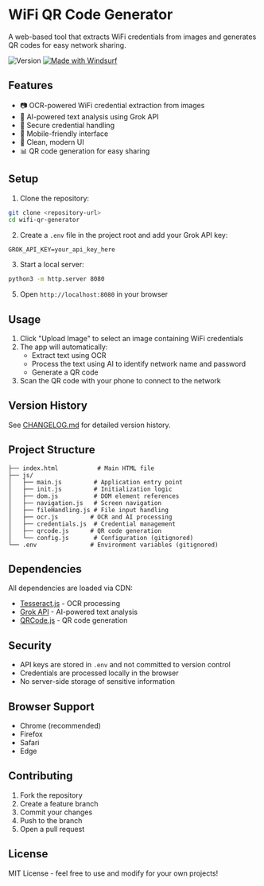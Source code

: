 # WiFi QR Code Generator

A web-based tool that extracts WiFi credentials from images and generates QR codes for easy network sharing.

![Version](https://img.shields.io/badge/version-1.2-blue.svg)
[![Made with Windsurf](https://img.shields.io/badge/Made%20with-windsurf.ai-4e54c8.svg)](https://windsurf.ai)

## Features

- 📷 OCR-powered WiFi credential extraction from images
- 🤖 AI-powered text analysis using Grok API
- 🔐 Secure credential handling
- 📱 Mobile-friendly interface
- 🎨 Clean, modern UI
- 📊 QR code generation for easy sharing

## Setup

1. Clone the repository:
```bash
git clone <repository-url>
cd wifi-qr-generator
```

2. Create a `.env` file in the project root and add your Grok API key:
```
GROK_API_KEY=your_api_key_here
```

3. Start a local server:
```bash
python3 -m http.server 8080
```

5. Open `http://localhost:8080` in your browser

## Usage

1. Click "Upload Image" to select an image containing WiFi credentials
2. The app will automatically:
   - Extract text using OCR
   - Process the text using AI to identify network name and password
   - Generate a QR code
3. Scan the QR code with your phone to connect to the network

## Version History

See [CHANGELOG.md](CHANGELOG.md) for detailed version history.

## Project Structure

```
├── index.html           # Main HTML file
├── js/
│   ├── main.js         # Application entry point
│   ├── init.js         # Initialization logic
│   ├── dom.js          # DOM element references
│   ├── navigation.js   # Screen navigation
│   ├── fileHandling.js # File input handling
│   ├── ocr.js         # OCR and AI processing
│   ├── credentials.js  # Credential management
│   ├── qrcode.js      # QR code generation
│   └── config.js       # Configuration (gitignored)
└── .env               # Environment variables (gitignored)
```

## Dependencies

All dependencies are loaded via CDN:
- [Tesseract.js](https://cdn.jsdelivr.net/npm/tesseract.js) - OCR processing
- [Grok API](https://x.ai) - AI-powered text analysis
- [QRCode.js](https://cdn.jsdelivr.net/npm/qrcode) - QR code generation

## Security

- API keys are stored in `.env` and not committed to version control
- Credentials are processed locally in the browser
- No server-side storage of sensitive information

## Browser Support

- Chrome (recommended)
- Firefox
- Safari
- Edge

## Contributing

1. Fork the repository
2. Create a feature branch
3. Commit your changes
4. Push to the branch
5. Open a pull request

## License

MIT License - feel free to use and modify for your own projects!

